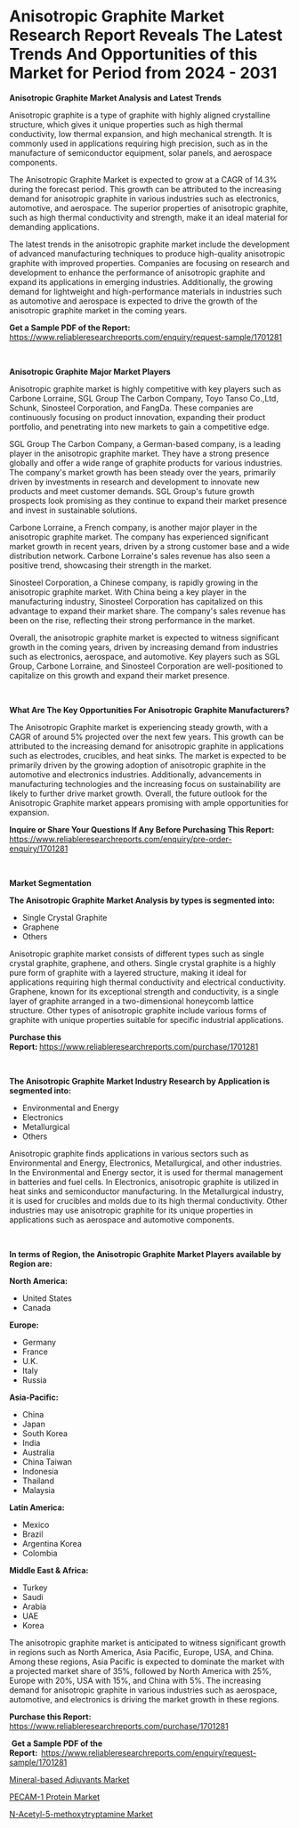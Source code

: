 <p><h1>Anisotropic Graphite Market Research Report Reveals The Latest Trends And Opportunities of this Market for Period from 2024 - 2031</h1></p><p><strong>Anisotropic Graphite Market Analysis and Latest Trends</strong></p>
<p><p>Anisotropic graphite is a type of graphite with highly aligned crystalline structure, which gives it unique properties such as high thermal conductivity, low thermal expansion, and high mechanical strength. It is commonly used in applications requiring high precision, such as in the manufacture of semiconductor equipment, solar panels, and aerospace components.</p><p>The Anisotropic Graphite Market is expected to grow at a CAGR of 14.3% during the forecast period. This growth can be attributed to the increasing demand for anisotropic graphite in various industries such as electronics, automotive, and aerospace. The superior properties of anisotropic graphite, such as high thermal conductivity and strength, make it an ideal material for demanding applications.</p><p>The latest trends in the anisotropic graphite market include the development of advanced manufacturing techniques to produce high-quality anisotropic graphite with improved properties. Companies are focusing on research and development to enhance the performance of anisotropic graphite and expand its applications in emerging industries. Additionally, the growing demand for lightweight and high-performance materials in industries such as automotive and aerospace is expected to drive the growth of the anisotropic graphite market in the coming years.</p></p>
<p><strong>Get a Sample PDF of the Report:&nbsp;</strong> <a href="https://www.reliableresearchreports.com/enquiry/request-sample/1701281">https://www.reliableresearchreports.com/enquiry/request-sample/1701281</a></p>
<p>&nbsp;</p>
<p><strong>Anisotropic Graphite Major Market Players</strong></p>
<p><p>Anisotropic graphite market is highly competitive with key players such as Carbone Lorraine, SGL Group The Carbon Company, Toyo Tanso Co.,Ltd, Schunk, Sinosteel Corporation, and FangDa. These companies are continuously focusing on product innovation, expanding their product portfolio, and penetrating into new markets to gain a competitive edge.</p><p>SGL Group The Carbon Company, a German-based company, is a leading player in the anisotropic graphite market. They have a strong presence globally and offer a wide range of graphite products for various industries. The company's market growth has been steady over the years, primarily driven by investments in research and development to innovate new products and meet customer demands. SGL Group's future growth prospects look promising as they continue to expand their market presence and invest in sustainable solutions.</p><p>Carbone Lorraine, a French company, is another major player in the anisotropic graphite market. The company has experienced significant market growth in recent years, driven by a strong customer base and a wide distribution network. Carbone Lorraine's sales revenue has also seen a positive trend, showcasing their strength in the market.</p><p>Sinosteel Corporation, a Chinese company, is rapidly growing in the anisotropic graphite market. With China being a key player in the manufacturing industry, Sinosteel Corporation has capitalized on this advantage to expand their market share. The company's sales revenue has been on the rise, reflecting their strong performance in the market.</p><p>Overall, the anisotropic graphite market is expected to witness significant growth in the coming years, driven by increasing demand from industries such as electronics, aerospace, and automotive. Key players such as SGL Group, Carbone Lorraine, and Sinosteel Corporation are well-positioned to capitalize on this growth and expand their market presence.</p></p>
<p>&nbsp;</p>
<p><strong>What Are The Key Opportunities For Anisotropic Graphite Manufacturers?</strong></p>
<p><p>The Anisotropic Graphite market is experiencing steady growth, with a CAGR of around 5% projected over the next few years. This growth can be attributed to the increasing demand for anisotropic graphite in applications such as electrodes, crucibles, and heat sinks. The market is expected to be primarily driven by the growing adoption of anisotropic graphite in the automotive and electronics industries. Additionally, advancements in manufacturing technologies and the increasing focus on sustainability are likely to further drive market growth. Overall, the future outlook for the Anisotropic Graphite market appears promising with ample opportunities for expansion.</p></p>
<p><strong>Inquire or Share Your Questions If Any Before Purchasing This Report:</strong> <a href="https://www.reliableresearchreports.com/enquiry/pre-order-enquiry/1701281">https://www.reliableresearchreports.com/enquiry/pre-order-enquiry/1701281</a></p>
<p>&nbsp;</p>
<p><strong>Market Segmentation</strong></p>
<p><strong>The Anisotropic Graphite Market Analysis by types is segmented into:</strong></p>
<p><ul><li>Single Crystal Graphite</li><li>Graphene</li><li>Others</li></ul></p>
<p><p>Anisotropic graphite market consists of different types such as single crystal graphite, graphene, and others. Single crystal graphite is a highly pure form of graphite with a layered structure, making it ideal for applications requiring high thermal conductivity and electrical conductivity. Graphene, known for its exceptional strength and conductivity, is a single layer of graphite arranged in a two-dimensional honeycomb lattice structure. Other types of anisotropic graphite include various forms of graphite with unique properties suitable for specific industrial applications.</p></p>
<p><strong>Purchase this Report:&nbsp;</strong><a href="https://www.reliableresearchreports.com/purchase/1701281">https://www.reliableresearchreports.com/purchase/1701281</a></p>
<p>&nbsp;</p>
<p><strong>The Anisotropic Graphite Market Industry Research by Application is segmented into:</strong></p>
<p><ul><li>Environmental and Energy</li><li>Electronics</li><li>Metallurgical</li><li>Others</li></ul></p>
<p><p>Anisotropic graphite finds applications in various sectors such as Environmental and Energy, Electronics, Metallurgical, and other industries. In the Environmental and Energy sector, it is used for thermal management in batteries and fuel cells. In Electronics, anisotropic graphite is utilized in heat sinks and semiconductor manufacturing. In the Metallurgical industry, it is used for crucibles and molds due to its high thermal conductivity. Other industries may use anisotropic graphite for its unique properties in applications such as aerospace and automotive components.</p></p>
<p>&nbsp;</p>
<p><strong>In terms of Region, the Anisotropic Graphite Market Players available by Region are:</strong></p>
<p>
    <p> <strong> North America: </strong>
        <ul>
            <li>United States</li>
            <li>Canada</li>
        </ul>
        </p> 
    <p> <strong> Europe: </strong>
        <ul>
            <li>Germany</li>
            <li>France</li>
            <li>U.K.</li>
            <li>Italy</li>
            <li>Russia</li>
        </ul>
        </p> 
    <p> <strong> Asia-Pacific: </strong>
        <ul>
            <li>China</li>
            <li>Japan</li>
            <li>South Korea</li>
            <li>India</li>
            <li>Australia</li>
            <li>China Taiwan</li>
            <li>Indonesia</li>
            <li>Thailand</li>
            <li>Malaysia</li>
        </ul>
        </p> 
    <p> <strong> Latin America: </strong>
        <ul>
            <li>Mexico</li>
            <li>Brazil</li>
            <li>Argentina Korea</li>
            <li>Colombia</li>
        </ul>
        </p> 
    <p> <strong> Middle East & Africa: </strong>
        <ul>
            <li>Turkey</li>
            <li>Saudi</li>
            <li>Arabia</li>
            <li>UAE</li>
            <li>Korea</li>
        </ul>
    </p>
    </p>
<p><p>The anisotropic graphite market is anticipated to witness significant growth in regions such as North America, Asia Pacific, Europe, USA, and China. Among these regions, Asia Pacific is expected to dominate the market with a projected market share of 35%, followed by North America with 25%, Europe with 20%, USA with 15%, and China with 5%. The increasing demand for anisotropic graphite in various industries such as aerospace, automotive, and electronics is driving the market growth in these regions.</p></p>
<p><strong>Purchase this Report: </strong><a href="https://www.reliableresearchreports.com/purchase/1701281">https://www.reliableresearchreports.com/purchase/1701281</a></p>
<p>&nbsp;<strong>Get a Sample PDF of the Report:&nbsp;&nbsp;</strong><a href="https://www.reliableresearchreports.com/enquiry/request-sample/1701281">https://www.reliableresearchreports.com/enquiry/request-sample/1701281</a></p>
<p><strong></strong></p>
<p><p><a href="https://view.publitas.com/reportprime-1/mineral-based-adjuvants-market-size-reflecting-a-forecast-till-2031-market-by-type-by-application-and-by-geography/">Mineral-based Adjuvants Market</a></p><p><a href="https://view.publitas.com/reportprime-1/pecam-1-protein-market-analysis-and-market-size-global-industry-overview-market-segmentation-and-forecast-2024-to-2031/">PECAM-1 Protein Market</a></p><p><a href="https://view.publitas.com/reportprime-1/n-acetyl-5-methoxytryptamine-market-size-growing-and-forecasted-for-period-from-2024-2031-and-provides-complete-market-analysis-of-this-market/">N-Acetyl-5-methoxytryptamine Market</a></p></p>